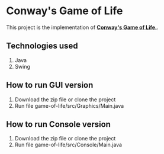 # Conway's Game of Life
This project is the implementation of [**Conway's Game of Life.**](https://en.wikipedia.org/wiki/Conway%27s_Game_of_Life). 

## Technologies used
1. Java
2. Swing

## How to run GUI version
1. Download the zip file or clone the project
2. Run file game-of-life/src/Graphics/Main.java



## How to run Console version
1. Download the zip file or clone the project
2. Run file game-of-life/src/Console/Main.java


